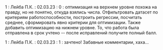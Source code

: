 1 : Лейба П.К. : 02.03.23 : 0 : оптимизация на верхнем уровне похожа на правду, но не понятно, откуда взялись числа. Отфильтровать датасет по критериям работоспособности, построить регрессии, посчитать среднее, сформировать явно критерии для оптимизации. Также добавить оптимизацию на нижнем уровне. То, что работа была отправлена в срок учтено -- после исправлений получите полный балл. 

1 : Лейба П.К. : 02.03.23 : 1 : зачтено! Забавные комментарии, хаха...

